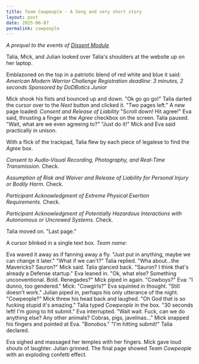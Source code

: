 ```yaml
---
title: Team Cowpeople - A Song and very short story
layout: post
date: 2025-06-07
permalink: cowpeople
---
```


*A prequel to the events of [Dissent Module](/story)*

Talia, Mick, and Julian looked over Talia's shoulders at the website up on her laptop. 

Emblazoned on the top in a patriotic blend of red white and blue it said: 
*American Modern Warrior Challenge*
*Registration deadline: 3 minutes, 2 seconds*
*Sponsored by DoDBotics Junior*

Mick shook his fists and bounced up and down. "Ok go go go!" 
Talia darted the cursor over to the *Next* button and clicked it. "Two pages left."
A new page loaded: *Consent and Release of Liability*
"Scroll down! Hit agree!" Eva said, thrusting a finger at the *Agree* checkbox on the screen. 
Talia paused. "Wait, what are we even agreeing to?"
"Just do it!" Mick and Eva said practically in unison. 

With a flick of the trackpad, Talia flew by each piece of legalese to find the *Agree* box. 

_Consent to Audio‑Visual Recording, Photography, and Real‑Time Transmission._ Check.

_Assumption of Risk and Waiver and Release of Liability for Personal Injury or Bodily Harm._ Check. 

_Participant Acknowledgment of Extreme Physical Exertion Requirements._ Check.

_Participant Acknowledgment of Potentially Hazardous Interactions with Autonomous or Uncrewed Systems._ Check.

Talia moved on. "Last page."

A cursor blinked in a single text box. 
*Team name:*

Eva waved it away as if fanning away a fly. "Just put in anything, maybe we can change it later." 
"What if we can't?" Talia replied. 
"Wha about...the Mavericks? Sauron?" Mick said. 
Talia glanced back. "Sauron? I think that's already a Defense startup." 
Eva leaned in. "Ok, what else? Something unconventional. Bold. Renegades?" 
Mick piped in again. "Cowboys?"
Eva: "I dunno, too gendered."
Mick: "Cowgirls?"
Eva squinted in thought. "Still doesn't work."
Julian piped in, perhaps his only utterance of the night. "Cowpeople?"
Mick threw his head back and laughed. "Oh God that is so fucking stupid it's amazing."
Talia typed *Cowpeople* in the box. "30 seconds left! I'm going to hit submit."
Eva interrupted. "Wait wait. Fuck, can we do anything else? Any other animals? Cobras, pigs, javelinas..."
Mick snapped his fingers and pointed at Eva. "Bonobos."
"I'm hitting submit!" Talia declared. 

Eva sighed and massaged her temples with her fingers. 
Mick gave loud shouts of laughter. Julian grinned.
The final page showed *Team Cowpeople* with an exploding confetti effect. 
